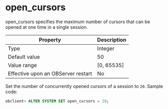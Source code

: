open_cursors
=================================

open_cursors specifies the maximum number of cursors that can be opened at one time in a single session.


| Property | Description |
|------------------|-------------|
| Type | Integer |
| Default value | 50 |
| Value range | \[0, 65535\] |
| Effective upon an OBServer restart | No |

Set the number of concurrently opened cursors of a session to `20`. Sample code:
```sql
obclient> ALTER SYSTEM SET open_cursors = 20;
```

